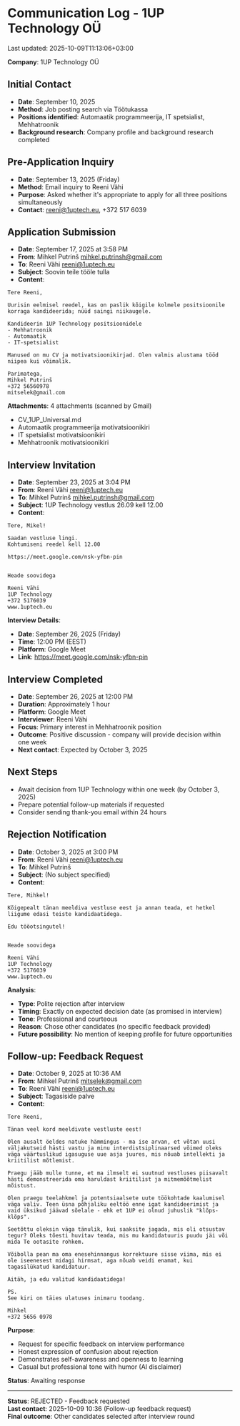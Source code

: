 # Communication Log - 1UP Technology OÜ

Last updated: 2025-10-09T11:13:06+03:00

**Company**: 1UP Technology OÜ  

## Initial Contact

- **Date**: September 10, 2025
- **Method**: Job posting search via Töötukassa
- **Positions identified**: Automaatik programmeerija, IT spetsialist, Mehhatroonik
- **Background research**: Company profile and background research completed

## Pre-Application Inquiry

- **Date**: September 13, 2025 (Friday)
- **Method**: Email inquiry to Reeni Vähi
- **Purpose**: Asked whether it's appropriate to apply for all three positions simultaneously
- **Contact**: <reeni@1uptech.eu>, +372 517 6039

## Application Submission

- **Date**: September 17, 2025 at 3:58 PM
- **From**: Mihkel Putrinš <mihkel.putrinsh@gmail.com>
- **To**: Reeni Vähi <reeni@1uptech.eu>
- **Subject**: Soovin teile tööle tulla
- **Content**:

```text
Tere Reeni,

Uurisin eelmisel reedel, kas on paslik kõigile kolmele positsioonile korraga kandideerida; nüüd saingi niikaugele.

Kandideerin 1UP Technology positsioonidele
- Mehhatroonik
- Automaatik
- IT-spetsialist

Manused on mu CV ja motivatsioonikirjad. Olen valmis alustama tööd niipea kui võimalik.

Parimatega,
Mihkel Putrinš
+372 56560978
mitselek@gmail.com
```

**Attachments**: 4 attachments (scanned by Gmail)

- CV_1UP_Universal.md
- Automaatik programmeerija motivatsioonikiri
- IT spetsialist motivatsioonikiri
- Mehhatroonik motivatsioonikiri

## Interview Invitation

- **Date**: September 23, 2025 at 3:04 PM
- **From**: Reeni Vähi <reeni@1uptech.eu>
- **To**: Mihkel Putrinš <mihkel.putrinsh@gmail.com>
- **Subject**: 1UP Technology vestlus 26.09 kell 12.00
- **Content**:

```text
Tere, Mikel!

Saadan vestluse lingi.
Kohtumiseni reedel kell 12.00

https://meet.google.com/nsk-yfbn-pin


Heade soovidega

Reeni Vähi
1UP Technology
+372 5176039
www.1uptech.eu
```

**Interview Details**:

- **Date**: September 26, 2025 (Friday)
- **Time**: 12:00 PM (EEST)
- **Platform**: Google Meet
- **Link**: <https://meet.google.com/nsk-yfbn-pin>

## Interview Completed

- **Date**: September 26, 2025 at 12:00 PM
- **Duration**: Approximately 1 hour
- **Platform**: Google Meet
- **Interviewer**: Reeni Vähi
- **Focus**: Primary interest in Mehhatroonik position
- **Outcome**: Positive discussion - company will provide decision within one week
- **Next contact**: Expected by October 3, 2025

## Next Steps

- Await decision from 1UP Technology within one week (by October 3, 2025)
- Prepare potential follow-up materials if requested
- Consider sending thank-you email within 24 hours

## Rejection Notification

- **Date**: October 3, 2025 at 3:00 PM
- **From**: Reeni Vähi <reeni@1uptech.eu>
- **To**: Mihkel Putrinš
- **Subject**: (No subject specified)
- **Content**:

```text
Tere, Mihkel!

Kõigepealt tänan meeldiva vestluse eest ja annan teada, et hetkel liigume edasi teiste kandidaatidega.

Edu tööotsingutel!


Heade soovidega

Reeni Vähi
1UP Technology
+372 5176039
www.1uptech.eu
```

**Analysis**:

- **Type**: Polite rejection after interview
- **Timing**: Exactly on expected decision date (as promised in interview)
- **Tone**: Professional and courteous
- **Reason**: Chose other candidates (no specific feedback provided)
- **Future possibility**: No mention of keeping profile for future opportunities

## Follow-up: Feedback Request

- **Date**: October 9, 2025 at 10:36 AM
- **From**: Mihkel Putrinš <mitselek@gmail.com>
- **To**: Reeni Vähi <reeni@1uptech.eu>
- **Subject**: Tagasiside palve
- **Content**:

```text
Tere Reeni,

Tänan veel kord meeldivate vestluste eest!

Olen ausalt öeldes natuke hämmingus - ma ise arvan, et võtan uusi väljakutseid hästi vastu ja minu interdistsiplinaarsed võimed oleks väga väärtuslikud igasuguse uue asja juures, mis nõuab intellekti ja kriitilist mõtlemist.

Praegu jääb mulle tunne, et ma ilmselt ei suutnud vestluses piisavalt hästi demonstreerida oma haruldast kriitilist ja mitmemõõtmelist mõistust.

Olen praegu teelahkmel ja potentsiaalsete uute töökohtade kaalumisel väga valiv. Teen üsna põhjaliku eeltöö enne igat kandideerimist ja vaid üksikud jäävad sõelale - ehk et 1UP ei olnud juhuslik "klõps-klõps".

Seetõttu oleksin väga tänulik, kui saaksite jagada, mis oli otsustav tegur? Oleks tõesti huvitav teada, mis mu kandidatuuris puudu jäi või mida Te ootasite rohkem.

Võibolla pean ma oma enesehinnangus korrektuure sisse viima, mis ei ole iseenesest midagi hirmsat, aga nõuab veidi enamat, kui tagasilükatud kandidatuur.

Aitäh, ja edu valitud kandidaatidega!

PS.
See kiri on täies ulatuses inimaru toodang.

Mihkel
+372 5656 0978
```

**Purpose**:

- Request for specific feedback on interview performance
- Honest expression of confusion about rejection
- Demonstrates self-awareness and openness to learning
- Casual but professional tone with humor (AI disclaimer)

**Status**: Awaiting response

---

**Status**: REJECTED - Feedback requested  
**Last contact**: 2025-10-09 10:36 (Follow-up feedback request)  
**Final outcome**: Other candidates selected after interview round
